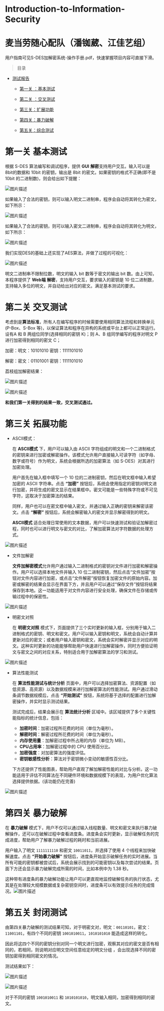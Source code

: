 # Introduction-to-Information-Security

# 麦当劳随心配队（潘铷葳、江佳艺组）

用户指南可见S-DES加解密系统-操作手册.pdf，快速掌握项目内容可直接下滑。

> 目录
- [测试报告](#测试报告)
  
  - [第一关 ：基本测试](#第一关-基本测试)
  
  - [第二关 ：交叉测试](#第二关-交叉测试)
  
  - [第三关：扩展功能](#第三关-扩展功能)
  
  - [第四关：暴力破解](#第四关-暴力破解)
  
  - [第五关：综合测试](#第五关-综合测试)
  
    

# 第一关 基本测试

根据 S-DES 算法编写和调试程序，提供 **GUI** **解密**支持用户交互。输入可以是 8bit的数据和 10bit 的密钥，输出是 8bit 的密文。如果密钥的格式不正确(即不是 10bit 的二进制数)，则会给出如下提醒：

![图片描述](image/密钥不正确.png)

如果输入了合法的密钥，则可以输入明文二进制串，程序会自动将其转化为密文，如下所示：

![图片描述](image/DES加密.png)

如果输入了合法的密钥，则可以输入密文二进制串，程序会自动将其转化为明文，如下所示：

![图片描述](image/DES解密.png)

我们实现DES的基础上还实现了AES算法，并做了过程的可视化：

![图片描述](image/加密过程可视化.png)

明文二进制串不限制位数，明文的输入 bit 数等于密文的输出 bit 数。由上可知，本程序提供了 **Web端** **解密**，支持用户交互，要求输入的密钥是 10 位二进制数，支持输入多位的明文，并自动给出对应的密文。满足基本测试的要求。

# 第二关 交叉测试

考虑到是**算法标准**，所有人在编写程序的时候需要使用相同算法流程和转换单元(P-Box、S-Box 等)，以保证算法和程序在异构的系统或平台上都可以正常运行。设有A 和 B 两组位同学(选择相同的密钥 K)；则 A、B 组同学编写的程序对明文 P 进行加密得到相同的密文 C；

加密：明文：10101010			密钥：1111101010

解密：密文：01101001			密钥：1111101010

荔枝组加解密结果：

![图片描述](image/对照组DES加密.png)

![图片描述](image/对照组DES解密.png)

**和我们第一关得到的结果一致，交叉测试通过。**

# 第三关 拓展功能

- ASCII模式：

  在 **ASCII模式** 下，用户可以输入由 ASCII 字符组成的明文和一个二进制格式的密钥来进行加密或解密操作。该模式允许用户直接输入可读字符（如字母、数字或符号）作为明文，系统会根据所选的加密算法（如 S-DES）对其进行加密处理。

  用户首先在输入框中填写一个 10 位的二进制密钥，然后在明文框中输入希望加密的 ASCII 字符串。点击 **“加密”** 按钮后，系统会使用指定的密钥对明文进行加密，并将生成的密文显示在结果框中。密文可能是一些特殊字符或不可见字符，这取决于加密算法的结果。

  同样，用户也可以在密文框中输入密文，并通过输入正确的密钥来解密该密文。点击 **“解密”** 按钮后，系统会解密输入的密文并显示解密得到的明文。

  **ASCII模式** 适合处理日常使用的文本数据，用户可以快速测试和验证加解密过程，同时也可以进行明文与密文的对比，了解加密算法对字符数据的处理方式。

![图片描述](image/ASCII模式.png)

- 文件加解密

  **文件加解密模式**允许用户通过输入二进制格式的密钥对文件进行加密和解密操作。用户可以选择本地文件并输入 10 位二进制密钥，然后点击“文件加密”按钮对文件内容进行加密，或点击“文件解密”按钮恢复加密文件的原始内容。加密或解密的结果会显示在界面下方，并且用户可以通过“保存文件”按钮将结果保存到本地。这一功能适用于对文件内容进行安全处理，确保文件在存储或传输过程中的保密性。

![图片描述](image/文件加解密.png)

- 明密文对照

  在 **明密文对照** 模式下，页面提供了三个实时更新的输入框，分别用于输入二进制格式的密钥、明文和密文。用户可以输入密钥和明文，系统会自动计算并更新对应的密文；或者用户输入密钥和密文，系统会实时解密并显示对应的明文。这种实时更新的功能能够帮助用户快速进行加解密操作，同时方便验证明文与密文之间的对应关系，特别适合用于加解密算法的学习和测试。

![图片描述](image/明密文对照.png)

- 算法性能测试

  在 **算法性能测试与统计分析** 页面中，用户可以选择加密算法、资源配置（如低资源、高资源）以及数据规模来进行加解密算法的性能测试。用户通过滑动条调节数据规模后，点击 **“开始测试”** 按钮，系统将基于选择的配置进行加解密操作，并实时显示测试结果。

  测试完成后，结果会展示在 **算法统计分析** 区域中。该区域提供了多个关键性能指标的统计信息，包括：
  - **加密时间**：加密过程所花费的时间（单位为毫秒）。
  - **解密时间**：解密过程所花费的时间（单位为毫秒）。
  - **内存使用量**：加解密过程中所占用的内存（单位为 MB）。
  - **CPU占用率**：加解密过程中的 CPU 使用百分比。
  - **加密强度**：对加密算法的强度评估。
  - **密钥敏感性分析**：算法对于密钥微小变动的敏感性百分比。

  下方还提供了性能图表，帮助用户直观了解加解密性能的对比与分析。这一功能适用于评估不同算法在不同硬件环境和数据规模下的表现，为用户优化算法选择提供依据。(该功能仍在完善)

![图片描述](image/算法性能测试.png)

# 第四关 暴力破解

在 **暴力破解** 模式下，用户不仅可以通过输入线程数量、明文和密文来执行暴力破解操作，还可以在破解过程中查看进度条。进度条会实时更新，显示破解任务的完成进度，帮助用户了解暴力破解过程的耗时和当前进展。

用户输入了明文 `1111111110` 和密文 `10011011`，并选择了使用 4 个线程来加快破解速度。点击 **“开始暴力破解”** 按钮后，进度条开始显示破解任务的实时进展。当所有可能的密钥都被尝试后，系统会展示找到的可能密钥以及每次尝试的结果。页面下方还会显示暴力破解完成所需的时间，比如本例中为 1.38 秒。

这种带有进度条的暴力破解功能让用户可以更直观地监控破解任务的执行状态，尤其是在处理较大规模数据或复杂密钥空间时，进度条可以有效提示任务的完成情况。![图片描述](image\暴力破解.png)

# 第五关 封闭测试

由第四关暴力破解的测试结果可知，对于明密文对，明文：`00110101`，密文：`11001101`，有四个不同的密钥 `1001010011`，`1010101010` 能造成这样的转化。

因此将这四个不同的密钥分别对同一个明文进行加密，观察其对应的密文是否有相同的，若相同，则说明对应明文空间任意给定的明文分组 ，会出现选择不同的密钥加密得到相同密文的情况。

测试结果如下：

![图片描述](image/封闭测试1.png)

![图片描述](image/封闭测试2.png)

对于不同的密钥 `1001010011` 和 `1010101010`，明文输入相同，加密得到相同的密文。













